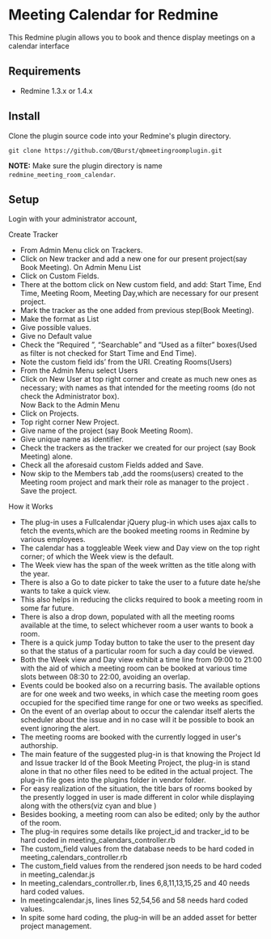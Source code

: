 Meeting Calendar for Redmine
=============================

This Redmine plugin allows you to book and thence display meetings on a calendar interface


Requirements
------------

* Redmine 1.3.x or 1.4.x

Install
-------

Clone the plugin source code into your Redmine's plugin directory.

    git clone https://github.com/QBurst/qbmeetingroomplugin.git

**NOTE:** Make sure the plugin directory is name `redmine_meeting_room_calendar`.


Setup
-----

Login with your administrator account, 

Create Tracker
* From Admin Menu click on Trackers.
* Click on New tracker and add a new one for our present project(say Book Meeting).
On Admin Menu List
* Click on Custom Fields.
* There at the bottom click on New custom field, and add: Start Time, End Time, Meeting Room, Meeting Day,which are necessary for our present project.
* Mark the tracker as the one added from previous step(Book Meeting).
* Make the format as List
* Give possible values.
* Give no Default value
* Check the “Required ”, “Searchable” and “Used as a filter” boxes(Used as filter is not checked for Start Time and End Time).
* Note the custom field ids’ from the URI.
Creating Rooms(Users)
* From the Admin Menu select Users
* Click on New User at top right corner and create as much new ones as necessary; with names as that intended for the meeting rooms (do not check the Administrator box).                  
Now Back to the Admin Menu
* Click on Projects.
* Top right corner New Project.
* Give name of the project (say Book Meeting Room).
* Give  unique name as identifier.
* Check the trackers as the tracker we created for our project (say Book Meeting) alone.
* Check all the aforesaid custom Fields added and Save.
* Now skip to the Members tab ,add the rooms(users) created to the Meeting room project and mark their role as manager to the project .
Save the project.

How it Works
* The plug-in uses a Fullcalendar jQuery plug-in which uses ajax calls to fetch the events,which are the booked meeting rooms in Redmine by various employees.
* The calendar has a toggleable Week view and Day view on the top right corner; of which the Week view is the default.
* The Week view has the span of the week written as the title along with the year.
* There is also a Go to date picker to take the user to a future date he/she wants to take a quick view.
* This also helps in reducing the clicks required to book a meeting room in some far future.
* There is also a drop down, populated with all the meeting rooms available at the time, to select whichever room a user wants to book a room.
* There is a quick jump Today button to take the user to the present day so that the status of a particular room for such a day could be viewed.
* Both the Week view and Day view exhibit a time line from 09:00 to 21:00 with the aid of which a meeting room can be booked at various time slots between 08:30 to 22:00, avoiding an overlap.
* Events could be booked also on a recurring basis. The available options are for one week and two weeks, in which case the meeting room goes occupied for the specified time range for one or two weeks as specified.
* On the event of an overlap about to occur the calendar itself alerts the scheduler about the issue and in no case will it be possible to book an event ignoring the alert.
* The meeting rooms are booked with the currently logged in user's authorship.
* The main feature of the suggested plug-in is that knowing the Project Id and Issue tracker Id of the Book Meeting Project, the plug-in is stand alone in that no other files need to be edited in the actual project. The plug-in file goes into the plugins folder in vendor folder.
* For easy realization of the situation, the title bars of rooms booked by the presently logged in user is made different in color while displaying along with the others(viz cyan and blue )
* Besides booking, a meeting room can also be edited; only by the author of the room.
* The plug-in requires some details like project_id and tracker_id to be hard coded in meeting_calendars_controller.rb
* The custom_field values from the database needs to be hard coded in meeting_calendars_controller.rb
* The custom_field values from the rendered json needs to be hard coded in meeting_calendar.js
* In meeting_calendars_controller.rb, lines 6,8,11,13,15,25 and 40 needs hard coded values.
* In meetingcalendar.js, lines lines 52,54,56 and 58 needs hard coded values.
* In spite some hard coding, the plug-in will be an added asset for better project management.
